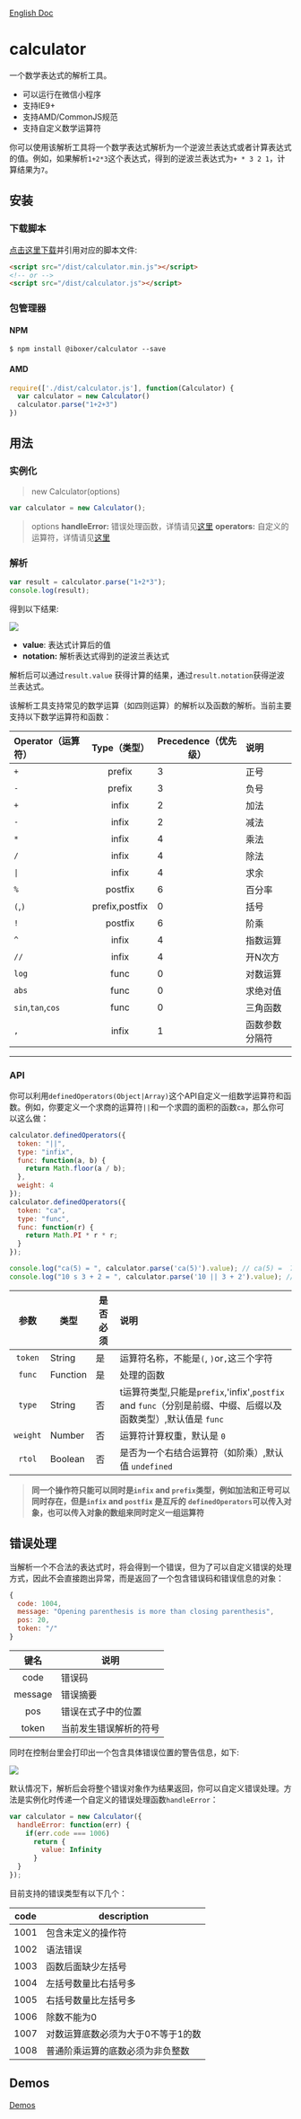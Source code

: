 [English Doc](./README.md)

# calculator
一个数学表达式的解析工具。

+ 可以运行在微信小程序
+ 支持IE9+
+ 支持AMD/CommonJS规范
+ 支持自定义数学运算符

你可以使用该解析工具将一个数学表达式解析为一个逆波兰表达式或者计算表达式的值。例如，如果解析`1+2*3`这个表达式，得到的逆波兰表达式为`+ * 3 2 1`，计算结果为`7`。

## 安装

### 下载脚本

[点击这里下载](https://github.com/prianyu/calculator/archive/master.zip)并引用对应的脚本文件:

```html
<script src="/dist/calculator.min.js"></script>
<!-- or -->
<script src="/dist/calculator.js"></script>
```

### 包管理器

#### NPM

```shell
$ npm install @iboxer/calculator --save
```

#### AMD

```javascript
require(['./dist/calculator.js'], function(Calculator) {
  var calculator = new Calculator()
  calculator.parse("1+2+3")
})
```


## 用法

### 实例化

> new Calculator(options)

```javascript
var calculator = new Calculator();

```
> options
 > **handleError:** 错误处理函数，详情请见[这里](https://github.com/prianyu/calculator/blob/master/README_CN.md#%E9%94%99%E8%AF%AF%E5%A4%84%E7%90%86) 
 > **operators:** 自定义的运算符，详情请见[这里](https://github.com/prianyu/calculator/blob/master/README_CN.md#API)

### 解析

```javascript
var result = calculator.parse("1+2*3");
console.log(result);
```
得到以下结果:

![](./images/result.png)

+ **value**: 表达式计算后的值
+ **notation:** 解析表达式得到的逆波兰表达式

解析后可以通过`result.value` 获得计算的结果，通过`result.notation`获得逆波兰表达式。

该解析工具支持常见的数学运算（如四则运算）的解析以及函数的解析。当前主要支持以下数学运算符和函数：

|Operator（运算符）|Type（类型）  |Precedence（优先级） |说明|
|:-------|:----:|------|:----------|
|`+`      |prefix |3|正号|
|`-`       |prefix|3|  负号|
|`+`       |infix|2     |加法|
|`-`       |infix|2      |减法|
|`*`       |infix|4      |乘法|
|`/`      |infix|4      |除法|
|`\|`       |infix|4      |求余|
|`%`       |postfix|6      |百分率|
|`(`,`)`      |prefix,postfix |0     |括号|
|`!`       |postfix|6      |阶乘|
|`^`       |infix|4      |指数运算|
|`//`       |infix|4      |开N次方|
|`log`     |func |0     |对数运算|
|`abs`     |func |0     |求绝对值|
|`sin`,`tan`,`cos`|func|0    |三角函数|
|`,`          |infix|1     |函数参数分隔符|

****


### API

你可以利用`definedOperators(Object|Array)`这个API自定义一组数学运算符和函数。例如，你要定义一个求商的运算符`||`和一个求圆的面积的函数`ca`，那么你可以这么做：

```javascript
calculator.definedOperators({
  token: "||",
  type: "infix",
  func: function(a, b) {
    return Math.floor(a / b);
  },
  weight: 4
});
calculator.definedOperators({
  token: "ca",
  type: "func",
  func: function(r) {
    return Math.PI * r * r;
  }
});

console.log("ca(5) = ", calculator.parse('ca(5)').value); // ca(5) =  78.53981633974483
console.log("10 s 3 + 2 = ", calculator.parse('10 || 3 + 2').value); // 10 || 3 + 2 = 5
```

|参数 |  类型  | 是否必须 | 说明 |
|:------:|---|---- |:----------|
|`token` | String  | 是   |运算符名称，不能是`(`, `)`or`,`这三个字符|
|`func`  | Function  |  是  |处理的函数 |
|`type`  | String  | 否   |t运算符类型,只能是`prefix`,'infix',`postfix` and `func`（分别是前缀、中缀、后缀以及函数类型）,默认值是 `func` |
|`weight` | Number  | 否  |运算符计算权重，默认是 `0`|
|`rtol`   |Boolean   | 否   |是否为一个右结合运算符（如阶乘）,默认值 `undefined`|

> **同一个操作符只能可以同时是`infix` and `prefix`类型，例如加法和正号可以同时存在，但是`infix` and `postfix` 是互斥的**
> **`definedOperators`可以传入对象，也可以传入对象的数组来同时定义一组运算符**


## 错误处理

当解析一个不合法的表达式时，将会得到一个错误，但为了可以自定义错误的处理方式，因此不会直接跑出异常，而是返回了一个包含错误码和错误信息的对象：

```javascript
{
  code: 1004,
  message: "Opening parenthesis is more than closing parenthesis",
  pos: 20,
  token: "/"
}
```
| 键名 | 说明|
|:----:|--------|
|code|错误码|
|message|错误摘要|
|pos|错误在式子中的位置|
|token|当前发生错误解析的符号|

同时在控制台里会打印出一个包含具体错误位置的警告信息，如下:

![](./images/error.png)

默认情况下，解析后会将整个错误对象作为结果返回，你可以自定义错误处理。方法是实例化时传递一个自定义的错误处理函数`handleError`：

```javascript
var calculator = new Calculator({
  handleError: function(err) {
    if(err.code === 1006)
      return {
        value: Infinity
      }
  }
});

```

目前支持的错误类型有以下几个：

| code | description|
|:----:|--------|
|1001|包含未定义的操作符|
|1002|语法错误|
|1003|函数后面缺少左括号|
|1004|左括号数量比右括号多|
|1005|右括号数量比左括号多|
|1006|除数不能为0|
|1007|对数运算底数必须为大于0不等于1的数|
|1008|普通阶乘运算的底数必须为非负整数|

## Demos

[Demos](./test/index.html)

